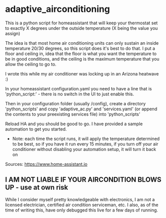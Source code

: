 # adaptive_airconditioning

This is a python script for homeassistant that will keep your thermostat set to exactly X degrees under the outside temperature (X being the value you assign)

The idea is that most home air conditioning units can only sustain an inside temperature 20/30 degrees, so this script does it's best to do that. I put a floor and ceiling in, idea that the floor is what you want the temperature to be in good conditions, and the ceiling is the maximum temperature that you allow the ceiling to go to.

I wrote this while my air conditioner was locking up in an Arizona heatwave :)

In your homeassistant configuration.yaml you need to have a line that is 'python_script:' - there is no switch in the UI to just enable this.

Then in your configuration folder (usually /config), create a directory 'python_scripts' and copy 'adaptive_ac.py' and 'services.yaml' (or append the contents to your preexisting services file) into 'python_scripts'

Reload HA and you should be good to go. I have provided a sample automation to get you started.
* Note: each time the script runs, it will apply the temperature determined to be best, so if you have it run every 15 minutes, if you turn off your air conditioner without disabling your automation setup, it will turn it back on 

Sources:
https://www.home-assistant.io

## I AM NOT LIABLE IF YOUR AIRCONDITION BLOWS UP - use at own risk
While I consider myself pretty knowledgeable with electronics, I am not a licensed electrician, certified air condition serviceman, etc. I also, as of the time of writing this, have only debugged this live for a few days of running.